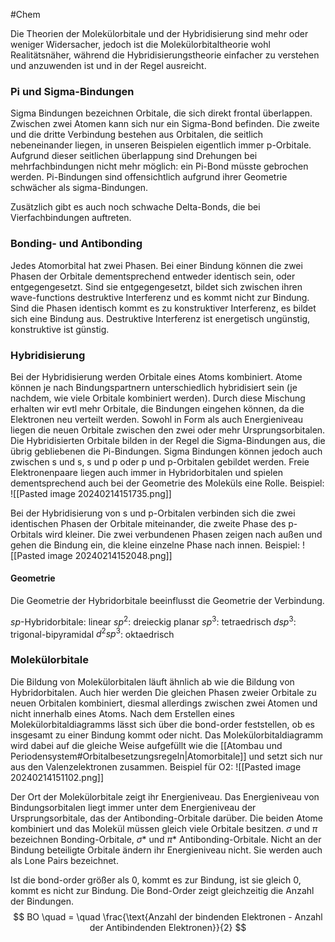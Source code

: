 #Chem

Die Theorien der Molekülorbitale und der Hybridisierung sind mehr oder weniger Widersacher, jedoch ist die Molekülorbitaltheorie wohl Realitätsnäher, während die Hybridisierungstheorie einfacher zu verstehen und anzuwenden ist und in der Regel ausreicht.

### Pi und Sigma-Bindungen

Sigma Bindungen bezeichnen Orbitale, die sich direkt frontal überlappen. Zwischen zwei Atomen kann sich nur ein Sigma-Bond befinden. Die zweite und die dritte Verbindung bestehen aus Orbitalen, die seitlich nebeneinander liegen, in unseren Beispielen eigentlich immer p-Orbitale. Aufgrund dieser seitlichen überlappung sind Drehungen bei mehrfachbindungen nicht mehr möglich: ein Pi-Bond müsste gebrochen werden. Pi-Bindungen sind offensichtlich aufgrund ihrer Geometrie schwächer als sigma-Bindungen.

Zusätzlich gibt es auch noch schwache Delta-Bonds, die bei Vierfachbindungen auftreten.

### Bonding- und Antibonding

Jedes Atomorbital hat zwei Phasen. Bei einer Bindung können die zwei Phasen der Orbitale dementsprechend entweder identisch sein, oder entgegengesetzt. Sind sie entgegengesetzt, bildet sich zwischen ihren wave-functions destruktive Interferenz und es kommt nicht zur Bindung. Sind die Phasen identisch kommt es zu konstruktiver Interferenz, es bildet sich eine Bindung aus. Destruktive Interferenz ist energetisch ungünstig, konstruktive ist günstig.

### Hybridisierung

Bei der Hybridisierung werden Orbitale eines Atoms kombiniert. Atome können je nach Bindungspartnern unterschiedlich hybridisiert sein (je nachdem, wie viele Orbitale kombiniert werden). Durch diese Mischung erhalten wir evtl mehr Orbitale, die Bindungen eingehen können, da die Elektronen neu verteilt werden. Sowohl in Form als auch Energieniveau liegen die neuen Orbitale zwischen den zwei oder mehr Ursprungsorbitalen. Die Hybridisierten Orbitale bilden in der Regel die Sigma-Bindungen aus, die übrig gebliebenen die Pi-Bindungen. Sigma Bindungen können jedoch auch zwischen s und s, s und p oder p und p-Orbitalen gebildet werden. Freie Elektronenpaare liegen auch immer in Hybridorbitalen und spielen dementsprechend auch bei der Geometrie des Moleküls eine Rolle.
Beispiel: 
![[Pasted image 20240214151735.png]]

Bei der Hybridisierung  von s und p-Orbitalen verbinden sich die zwei identischen Phasen der Orbitale miteinander, die zweite Phase des p-Orbitals wird kleiner. Die zwei verbundenen Phasen zeigen nach außen und gehen die Bindung ein, die kleine einzelne Phase nach innen. 
Beispiel:
![[Pasted image 20240214152048.png]]

#### Geometrie

Die Geometrie der Hybridorbitale beeinflusst die Geometrie der Verbindung.

$sp$-Hybridorbitale: linear
$sp^2$: dreieckig planar
$sp^3$: tetraedrisch
$dsp^3$: trigonal-bipyramidal
$d^2sp^3$: oktaedrisch

### Molekülorbitale

Die Bildung von Molekülorbitalen läuft ähnlich ab wie die Bildung von Hybridorbitalen. Auch hier werden Die gleichen Phasen zweier Orbitale zu neuen Orbitalen kombiniert, diesmal allerdings zwischen zwei Atomen und nicht innerhalb eines Atoms.
Nach dem Erstellen eines Molekülorbitaldiagramms lässt sich über die bond-order feststellen, ob es insgesamt zu einer Bindung kommt oder nicht. Das Molekülorbitaldiagramm wird dabei auf die gleiche Weise aufgefüllt wie die [[Atombau und Periodensystem#Orbitalbesetzungsregeln|Atomorbitale]] und setzt sich nur aus den Valenzelektronen zusammen.
Beispiel für O2:
![[Pasted image 20240214151102.png]]

Der Ort der Molekülorbitale zeigt ihr Energieniveau. Das Energieniveau von Bindungsorbitalen liegt immer unter dem Energieniveau der Ursprungsorbitale, das der Antibonding-Orbitale darüber. Die beiden Atome kombiniert und das Molekül müssen gleich viele Orbitale besitzen. $\sigma$ und $\pi$ bezeichnen Bonding-Orbitale, $\sigma*$ und $\pi*$ Antibonding-Orbitale. Nicht an der Bindung beteiligte Orbitale ändern ihr Energieniveau nicht. Sie werden auch als Lone Pairs bezeichnet.

Ist die bond-order größer als 0, kommt es zur Bindung, ist sie gleich 0, kommt es nicht zur Bindung. Die Bond-Order zeigt gleichzeitig die Anzahl der Bindungen.
$$
BO \quad = \quad \frac{\text{Anzahl der bindenden Elektronen - Anzahl der Antibindenden Elektronen}}{2}
$$
